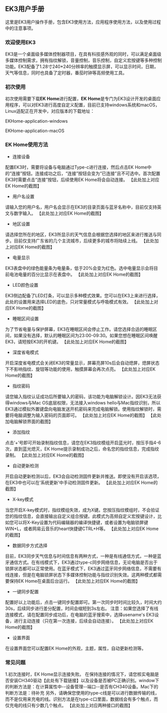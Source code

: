 ## EK3用户手册
这里是EK3用户操作手册，包含EK3使用方法，应用程序使用方法，以及使用过程中的注意事项。

### 欢迎使用EK3
EK3是一个桌面级多媒体控制器项目，在具有科技感外观的同时，可以满足桌面级多媒体控制需求，拥有指纹解锁，音量控制，音乐控制，自定义宏按键等多种控制功能。EK3配备了1.28寸240*240分辨率的触摸显示屏，可以显示时间，日期，天气等信息，同时也具备了定时器，番茄时钟等高频使用工具。

### 初次使用
初次使用需要下载**EK Home**进行配置，**EK Home**是专门为EK3设计开发的桌面应用程序，可以对EK3进行高度自定义配置，目前已支持windows系统和macOS，Linux适配正在开发中，对应版本的下载地址：

EKHome-application-windows

EKHome-application-macOS

### EK Home使用方法
- 连接设备
 
配置EK3时，需要将设备与电脑通过Type-c进行连接，然后点击EK Home中的“连接”按钮。连接成功之后，“连接”按钮会变为“已连接”且不可选中。首次配置EK3时需要点击“连接”按钮，后续使用EK Home将会自动连接。
【此处加上对应EK Home的截图】
- 用户名设置

请输入您的用户名，用户名会显示在EK3的目录页面与蓝牙名称中，目前仅支持英文与数字输入。
【此处加上对应EK Home的截图】
- 地区设置

请选择您所在的地区，EK3所显示的天气信息会根据您选择的地区来进行推送与同步。目前仅支持广东省的几个主流城市，后续更多的城市将陆续上线。
【此处加上对应EK Home的截图】
- 电量显示
  
EK3表盘中的绿色能量条为电量条，低于20%会变为红色。选中电量显示会将目前电池电量的百分比显示在表盘中。
【此处加上对应EK Home的截图】
- LED颜色设置
  
EK3侧边配备了LED灯条，可以显示多种模式效果。您可以在EK3上来进行选择，此处的设置用来选择LED的底色，只对常量模式与呼吸模式有效。
【此处加上对应EK Home的截图】
- 睡眠区间设置
  
为了节省电量与保护屏幕，EK3在睡眠区间会停止工作。请您选择合适的睡眠区间，如果没有选择，默认的睡眠区间为23:00-09:30。如果您想在睡眠区间唤醒EK3，请短按EK3的开机键。
【此处加上对应EK Home的截图】
- 深度省电模式
  
开启深度省电模式会关闭EK3的常量显示，屏幕亮屏10s后会自动熄屏，熄屏状态下不影响指纹、旋钮等功能的使用，触摸屏幕会再次点亮。
【此处加上对应EK Home的截图】
- 指纹密码
  
请您输入指纹认证成功后所要输入的密码，该功能为电脑解锁设计。因EK3无法获得windows与Mac OS底层权限，无法接入windows hello与Mac指纹识别，所以EK3通过模拟外置键盘向电脑发送开机密码来完成电脑解锁。使用指纹解锁时，需要将电脑调整为输入密码的页面即可。
【此处加上对应EK Home的截图】
【此处加电脑解锁界面的截图】
- 添加指纹
  
点击‘+’号即可开始录制指纹信息，请您在EK3指纹模组开启蓝光时，按压手指4-6次，直到蓝光熄灭，EK Home提示录制成功之后，命名您的指纹信息，完成指纹录制。
【此处加上对应EK Home的截图】
- 自动更新检测
  
开启自动更新检测以后，EK3会自动检测固件更新并推送。即使没有开启该选项，在EK3中也可以在‘系统更新’中手动检测固件更新。
【此处加上对应EK Home的截图】
- X-key模式
  
当您开启X-key模式时，指纹模组失效，成为X键。您按压指纹模组时，不会验证您的指纹信息，会直接输出自定义组合按键。此模式为高频自定义宏按键设计，比如您可以将X-Key设置为代码编辑器的编译快捷键，或者设置为电脑锁屏键WIN+L，或者网易云音乐的heart快捷键CTRL+H等。
【此处加上对应EK Home的截图】
- 数据同步方式选择
  
目前，EK3同步天气信息与时间信息有两种方式，一种是有线通信方式，一种是蓝牙通信方式。在有线模式下，EK3通过type-c同步网络信息，无论电脑是否出于锁屏状态都可以正常使用。在蓝牙模式下，EK3通过蓝牙同步网络信息，不需要有线连接，但是在电脑锁屏状态下多媒体控制功能与指纹识别失效。这两种模式都需要保持EK Home在桌面后台运行。
【此处加上对应EK Home的截图】
- 一键同步配置
  
配置好以上功能后，点击一键同步配置即可。第一次同步时时间比较久，时间大约30s，后续同步进行差分配置，时间会缩短到3s左右。
注意：如果您选择了有线连接模式，请在配置同步成功后，在电脑的蓝牙搜索中，选择usename's EK3设备，进行主动连接（只在第一次连接，后续会自动连接）。
【此处加上对应EK Home的截图】
- 设置界面
  
在设置界面您可以配置EK Home的外观，主题，属性，自动更新检测等。

### 常见问题
1.初次连接时，EK Home显示连接失败。
   在保持连接的情况下，请您核实电脑是否安装CH340驱动【此处有下载链接】以及设备是否被PC正确识别。window下的判断方法是：在计算属性中--设备管理--端口--是否有CH340设备。Mac下的判断方法是：待补充
   另外，请确保您使用的type-c线是可以进行数据传输的线，而不是仅用来充电的线。识别方法是在type-c口里面，数据线会有多个触点，而仅充电的线只有少数几个触点。
【此处加上对应两种接口的截图】

